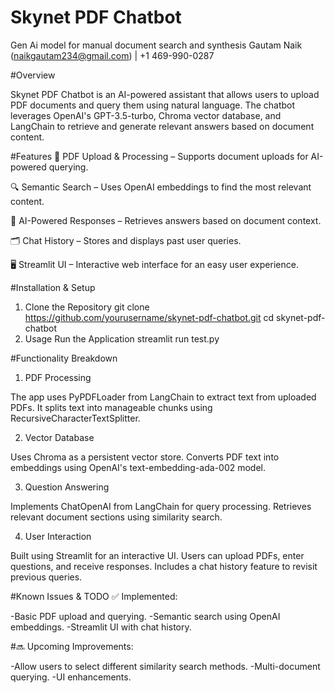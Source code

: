 # Skynet PDF Chatbot
Gen Ai model for manual document search and synthesis
Gautam Naik (naikgautam234@gmail.com) | +1 469-990-0287

#Overview

Skynet PDF Chatbot is an AI-powered assistant that allows users to upload PDF documents and query them using natural language. The chatbot leverages OpenAI's GPT-3.5-turbo, Chroma vector database, and LangChain to retrieve and generate relevant answers based on document content.

#Features
📄 PDF Upload & Processing – Supports document uploads for AI-powered querying.

🔍 Semantic Search – Uses OpenAI embeddings to find the most relevant content.

🤖 AI-Powered Responses – Retrieves answers based on document context.

🗂 Chat History – Stores and displays past user queries.

🖥 Streamlit UI – Interactive web interface for an easy user experience.

#Installation & Setup

1. Clone the Repository
   git clone https://github.com/yourusername/skynet-pdf-chatbot.git
   cd skynet-pdf-chatbot
2. Usage
Run the Application
streamlit run test.py

#Functionality Breakdown
1. PDF Processing

The app uses PyPDFLoader from LangChain to extract text from uploaded PDFs.
It splits text into manageable chunks using RecursiveCharacterTextSplitter.

2. Vector Database

Uses Chroma as a persistent vector store.
Converts PDF text into embeddings using OpenAI's text-embedding-ada-002 model.

3. Question Answering

Implements ChatOpenAI from LangChain for query processing.
Retrieves relevant document sections using similarity search.

4. User Interaction

Built using Streamlit for an interactive UI.
Users can upload PDFs, enter questions, and receive responses.
Includes a chat history feature to revisit previous queries.

#Known Issues & TODO
✅ Implemented:

-Basic PDF upload and querying.
-Semantic search using OpenAI embeddings.
-Streamlit UI with chat history.

#🔜 Upcoming Improvements:

-Allow users to select different similarity search methods.
-Multi-document querying.
-UI enhancements.
